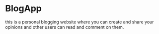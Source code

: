# BlogApp
 this is a personal blogging website where you can create and share your opinions and other users can read and comment on them.
